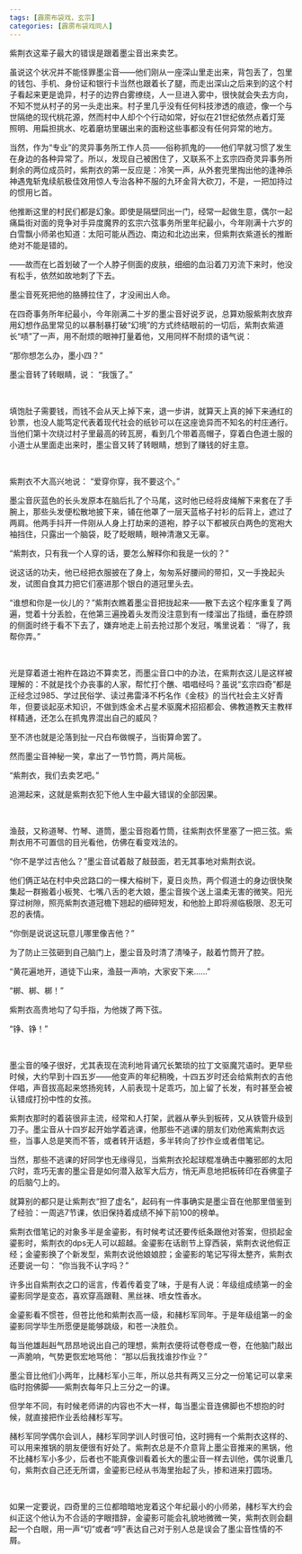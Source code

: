 ```yaml
---
tags: [霹雳布袋戏，玄宗]
categories: [霹雳布袋戏同人]
---
```




紫荆衣这辈子最大的错误是跟着墨尘音出来卖艺。

虽说这个状况并不能怪罪墨尘音——他们刚从一座深山里走出来，背包丢了，包里的钱包、手机、身份证和银行卡当然也跟着长了腿，而走出深山之后来到的这个村子看起来更是诡异，村子的边界白雾缭绕，人一旦进入雾中，很快就会失去方向，不知不觉从村子的另一头走出来。村子里几乎没有任何科技渗透的痕迹，像一个与世隔绝的现代桃花源，然而村中人却个个行动如常，好似在21世纪依然点着灯笼照明、用扁担挑水、吃着磨坊里碾出来的面粉这些事都没有任何异常的地方。

当然，作为“专业”的灵异事务所工作人员——俗称抓鬼的——他们早就习惯了发生在身边的各种异常了。所以，发现自己被困住了，又联系不上玄宗四奇灵异事务所剩余的两位成员时，紫荆衣的第一反应是：冷笑一声，从外套兜里掏出他的逢神杀神遇鬼斩鬼续航极佳效用惊人专治各种不服的九环金背大砍刀，不是，一把加持过的惯用匕首。

他推断这里的村民们都是幻象。即使是隔壁同出一门，经常一起做生意，偶尔一起痛扁街对面的竞争对手异度魔界的玄宗六弦事务所里年纪最小，今年刚满十六岁的白雪飘小师弟也知道：太阳可能从西边、南边和北边出来，但紫荆衣紫道长的推断绝对不能是错的。

——故而在匕首划破了一个人脖子侧面的皮肤，细细的血沿着刀刃流下来时，他没有松手，依然如故地刺了下去。

墨尘音死死把他的胳膊拉住了，才没闹出人命。

在四奇事务所年纪最小，今年刚满二十岁的墨尘音好说歹说，总算劝服紫荆衣放弃用幻想作品里常见的以暴制暴打破“幻境”的方式终结眼前的一切后，紫荆衣紫道长“啧”了一声，用不耐烦的眼神打量着他，又用同样不耐烦的语气说：

“那你想怎么办，墨小四？”

墨尘音转了转眼睛，说： “我饿了。”

 <br/>

填饱肚子需要钱，而钱不会从天上掉下来，退一步讲，就算天上真的掉下来通红的钞票，也没人能笃定代表着现代社会的纸钞可以在这座诡异而不知名的村庄通行。当他们第十次绕过村子里最高的砖瓦房，看到几个带着高帽子，穿着白色道士服的小道士从里面走出来时，墨尘音又转了转眼睛，想到了赚钱的好主意。

 <br/>

紫荆衣不大高兴地说： “爱穿你穿，我不要这个。”

墨尘音灰蓝色的长头发原本在脑后扎了个马尾，这时他已经将皮绳解下来套在了手腕上，那些头发便松散地披下来，铺在他罩了一层天蓝格子衬衫的后背上，遮过了两肩。他两手抖开一件刚从人身上打劫来的道袍，脖子以下都被灰白两色的宽袍大袖挡住，只露出一个脑袋，眨了眨眼睛，眼神清澈又无辜。

“紫荆衣，只有我一个人穿的话，要怎么解释你和我是一伙的？”

说这话的功夫，他已经把衣服披在了身上，匆匆系好腰间的带扣，又一手挽起头发，试图自食其力把它们塞进那个银白的道冠里头去。

“谁想和你是一伙儿的？”紫荆衣瞧着墨尘音把拢起来——散下去这个程序重复了两遍，觉着十分丢脸，在他第三遍挽着头发而没注意到有一缕溜出了指缝，垂在脖颈的侧面时终于看不下去了，嫌弃地走上前去抢过那个发冠，嘴里说着： “得了，我帮你弄。”

 <br/>

光是穿着道士袍杵在路边不算卖艺，而墨尘音口中的办法，在紫荆衣这儿是这样被理解的：不就是找个办丧事的人家，帮忙打个醮、唱唱经吗？虽说“玄宗四奇”都是正经念过985、学过民俗学、读过弗雷泽不朽名作《金枝》的当代社会主义好青年，但要谈起巫术知识，不做到炼金术占星术驱魔术招招都会、佛教道教天主教样样精通，还怎么在抓鬼界混出自己的威风？

至不济也就是沦落到扯一尺白布做幌子，当街算命罢了。

然而墨尘音神秘一笑，拿出了一节竹筒，两片简板。

“紫荆衣，我们去卖艺吧。”

追溯起来，这就是紫荆衣犯下他人生中最大错误的全部因果。

 <br/>

渔鼓，又称道琴、竹琴、道筒，墨尘音抱着竹筒，往紫荆衣怀里塞了一把三弦。紫荆衣用不可置信的目光看他，仿佛在看变戏法的。

“你不是学过吉他么？”墨尘音试着敲了敲鼓面，若无其事地对紫荆衣说。

他们俩正站在村中央岔路口的一棵大榕树下，夏日炎热，两个假道士的身边很快聚集起一群搬着小板凳、七嘴八舌的老大娘，墨尘音挨个送上温柔无害的微笑。阳光穿过树隙，照亮紫荆衣道冠檐下翘起的细碎短发，和他脸上即将濒临极限、忍无可忍的表情。

“你倒是说说这玩意儿哪里像吉他？”

为了防止三弦砸到自己脑门上，墨尘音及时清了清嗓子，敲着竹筒开了腔。

“黄花遍地开，道徒下山来，渔鼓一声响，大家安下来……”

“梆、梆、梆！”

紫荆衣高贵地勾了勾手指，为他拨了两下弦。

“铮、铮！”

 <br/>

墨尘音的嗓子很好，尤其表现在流利地背诵冗长繁琐的拉丁文驱魔咒语时。更早些时候，大约早到十四五岁——他变声的年纪稍晚，十四五岁时还会给紫荆衣的吉他伴唱，声音拔高起来悠扬宛转，人前表现十足乖巧，加上留了长发，有时甚至会被认错成打扮中性的女孩。

紫荆衣那时的着装很非主流，经常和人打架，武器从拳头到板砖，又从铁管升级到刀子。墨尘音从十四岁起开始学着逃课，他那些不逃课的朋友们劝他离紫荆衣远些，当事人总是笑而不答，或者转开话题，多半转向了抄作业或者借笔记。

当然，那些不逃课的好同学也无缘得见，当紫荆衣抡起球棍准确击中螣邪郎的太阳穴时，乖巧无害的墨尘音是如何潜入敌军大后方，悄无声息地把板砖印在吞佛童子的后脑勺上的。

就算别的都只是让紫荆衣“担了虚名”，起码有一件事确实是墨尘音在他那里借鉴到了经验：一周逃7节课，依旧保持着成绩不掉下前100的榜单。

紫荆衣借笔记的对象多半是金鎏影，有时候考试还要传纸条跟他对答案，但损起金鎏影时，紫荆衣的dps无人可以超越。金鎏影在话剧节上穿西装，紫荆衣说他假正经；金鎏影换了个新发型，紫荆衣说他娘娘腔；金鎏影的笔记写得太整齐，紫荆衣还要说一句： “你当我不认字吗？”

许多出自紫荆衣之口的谣言，传着传着变了味，于是有人说：年级组成绩第一的金鎏影同学是变态，喜欢穿高跟鞋、黑丝袜、喷女性香水。

金鎏影看不惯苍，但苍比他和紫荆衣高一级，和赭杉军同年。于是年级组第一的金鎏影同学毕生所愿便是能够跳级，和苍一决胜负。

每当他雄赳赳气昂昂地说出自己的理想，紫荆衣便将试卷卷成一卷，在他脑门敲出一声脆响，气势更恢宏地骂他： “那以后我找谁抄作业？”

墨尘音比他们小两年，比赭杉军小三年，所以总共有两又三分之一份笔记可以拿来临时抱佛脚——紫荆衣每年只上三分之一的课。

但学年不同，有时候老师讲的内容也不大一样，每当墨尘音连佛脚也不想抱的时候，就直接把作业丢给赭杉军写。

赭杉军同学偶尔会训人，赭杉军同学训人时很可怕，这时拥有一个紫荆衣这样的、可以用来推锅的朋友便很有好处了。紫荆衣总是不介意背上墨尘音推来的黑锅，他不比赭杉军小多少，后者也不能真像训看着长大的墨尘音一样去训他，偶尔说重几句，紫荆衣自己还无所谓，金鎏影已经从书海里抬起了头，掺和进来打圆场。

<br/>

如果一定要说，四奇里的三位都暗暗地宠着这个年纪最小的小师弟，赭杉军大约会纠正这个他认为不合适的字眼措辞，金鎏影可能会礼貌地微微一笑，紫荆衣则会翻起一个白眼，用一声“切”或者“哼”表达自己对于别人总是误会了墨尘音性情的不屑。

 

